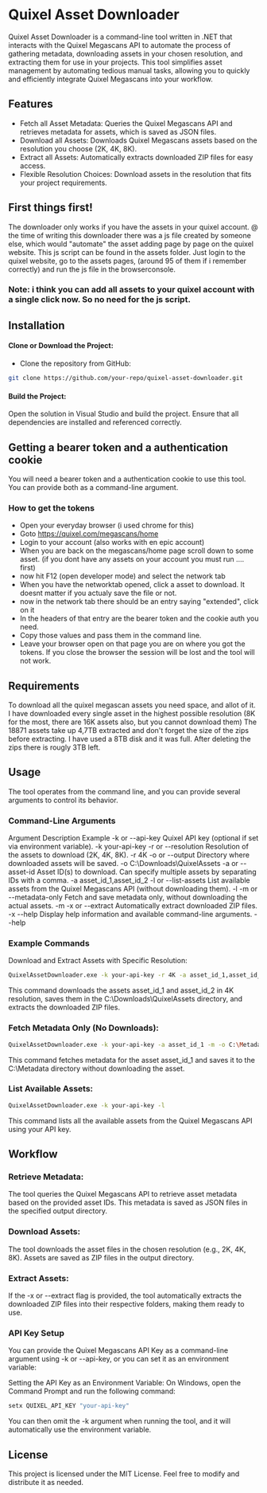 # Quixel Asset Downloader
Quixel Asset Downloader is a command-line tool written in .NET that interacts with the Quixel Megascans API to automate the process of gathering metadata, downloading assets in your chosen resolution, and extracting them for use in your projects. This tool simplifies asset management by automating tedious manual tasks, allowing you to quickly and efficiently integrate Quixel Megascans into your workflow.

## Features
- Fetch all Asset Metadata: Queries the Quixel Megascans API and retrieves metadata for assets, which is saved as JSON files.
- Download all Assets: Downloads Quixel Megascans assets based on the resolution you choose (2K, 4K, 8K).
- Extract all Assets: Automatically extracts downloaded ZIP files for easy access.
- Flexible Resolution Choices: Download assets in the resolution that fits your project requirements.

## First things first!
The downloader only works if you have the assets in your quixel account. @ the time of writing this downloader there was a js file created by someone else, which would "automate" the asset adding page by page on the quixel website. This js script can be found in the assets folder. Just login to the quixel website, go to the assets pages, (around 95 of them if i remember correctly) and run the js file in the browserconsole.

### Note: i think you can add all assets to your quixel account with a single click now. So no need for the js script.



## Installation
#### Clone or Download the Project:
- Clone the repository from GitHub:

```bash
git clone https://github.com/your-repo/quixel-asset-downloader.git
```

#### Build the Project:
Open the solution in Visual Studio and build the project. Ensure that all dependencies are installed and referenced correctly.

## Getting a bearer token and a authentication cookie
You will need a bearer token and a authentication cookie to use this tool.
You can provide both as a command-line argument.

### How to get the tokens
- Open your everyday browser (i used chrome for this)
- Goto https://quixel.com/megascans/home
- Login to your account (also works with en epic account)
- When you are back on the megascans/home page scroll down to some asset. (if you dont have any assets on your account you must run .... first)
- now hit F12 (open developer mode) and select the network tab
- When you have the networktab opened, click a asset to download. It doesnt matter if you actualy save the file or not.
- now in the network tab there should be an entry saying "extended", click on it
- In the headers of that entry are the bearer token and the cookie auth you need.
- Copy those values and pass them in the command line.
- Leave your browser open on that page you are on where you got the tokens. If you close the browser the session will be lost and the tool will not work.

## Requirements
To download all the quixel megascan assets you need space, and allot of it. I have downloaded every single asset in the highest possible resolution (8K for the most, there are 16K assets also, but you cannot download them) The 18871 assets take up 4,7TB extracted and don't forget the size of the zips before extracting. I have used a 8TB disk and it was full. After deleting the zips there is rougly 3TB left.

## Usage
The tool operates from the command line, and you can provide several arguments to control its behavior.

### Command-Line Arguments
Argument	Description	Example
-k or --api-key	Quixel API key (optional if set via environment variable).	-k your-api-key
-r or --resolution	Resolution of the assets to download (2K, 4K, 8K).	-r 4K
-o or --output	Directory where downloaded assets will be saved.	-o C:\Downloads\QuixelAssets
-a or --asset-id	Asset ID(s) to download. Can specify multiple assets by separating IDs with a comma.	-a asset_id_1,asset_id_2
-l or --list-assets	List available assets from the Quixel Megascans API (without downloading them).	-l
-m or --metadata-only	Fetch and save metadata only, without downloading the actual assets.	-m
-x or --extract	Automatically extract downloaded ZIP files.	-x
--help	Display help information and available command-line arguments.	--help

### Example Commands
Download and Extract Assets with Specific Resolution:

```bash
QuixelAssetDownloader.exe -k your-api-key -r 4K -a asset_id_1,asset_id_2 -o C:\Downloads\QuixelAssets -x
```
This command downloads the assets asset_id_1 and asset_id_2 in 4K resolution, saves them in the C:\Downloads\QuixelAssets directory, and extracts the downloaded ZIP files.

### Fetch Metadata Only (No Downloads):

```bash
QuixelAssetDownloader.exe -k your-api-key -a asset_id_1 -m -o C:\Metadata
```
This command fetches metadata for the asset asset_id_1 and saves it to the C:\Metadata directory without downloading the asset.

### List Available Assets:

```bash
QuixelAssetDownloader.exe -k your-api-key -l
```
This command lists all the available assets from the Quixel Megascans API using your API key.

## Workflow

### Retrieve Metadata:
The tool queries the Quixel Megascans API to retrieve asset metadata based on the provided asset IDs.
This metadata is saved as JSON files in the specified output directory.

### Download Assets:
The tool downloads the asset files in the chosen resolution (e.g., 2K, 4K, 8K).
Assets are saved as ZIP files in the output directory.

### Extract Assets:
If the -x or --extract flag is provided, the tool automatically extracts the downloaded ZIP files into their respective folders, making them ready to use.

### API Key Setup
You can provide the Quixel Megascans API Key as a command-line argument using -k or --api-key, or you can set it as an environment variable:

Setting the API Key as an Environment Variable:
On Windows, open the Command Prompt and run the following command:

```bash
setx QUIXEL_API_KEY "your-api-key"
```
You can then omit the -k argument when running the tool, and it will automatically use the environment variable.

## License
This project is licensed under the MIT License. Feel free to modify and distribute it as needed.


